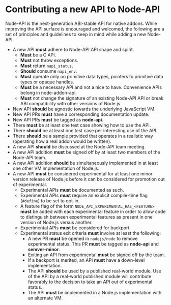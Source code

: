 # Contributing a new API to Node-API

Node-API is the next-generation ABI-stable API for native addons.
While improving the API surface is encouraged and welcomed, the following are
a set of principles and guidelines to keep in mind while adding a new
Node-API.

* A new API **must** adhere to Node-API API shape and spirit.
  * **Must** be a C API.
  * **Must** not throw exceptions.
  * **Must** return `napi_status`.
  * **Should** consume `napi_env`.
  * **Must** operate only on primitive data types, pointers to primitive
    data types or opaque handles.
  * **Must** be a necessary API and not a nice to have. Convenience APIs
    belong in node-addon-api.
  * **Must** not change the signature of an existing Node-API API or break
    ABI compatibility with other versions of Node.js.
* New API **should** be agnostic towards the underlying JavaScript VM.
* New API PRs **must** have a corresponding documentation update.
* New API PRs **must** be tagged as **node-api**.
* There **must** be at least one test case showing how to use the API.
* There **should** be at least one test case per interesting use of the API.
* There **should** be a sample provided that operates in a realistic way
  (operating how a real addon would be written).
* A new API **should** be discussed at the Node-API team meeting.
* A new API addition **must** be signed off by at least two members of
  the Node-API team.
* A new API addition **should** be simultaneously implemented in at least
  one other VM implementation of Node.js.
* A new API **must** be considered experimental for at least one minor
  version release of Node.js before it can be considered for promotion out
  of experimental.
  * Experimental APIs **must** be documented as such.
  * Experimental APIs **must** require an explicit compile-time flag
    (`#define`) to be set to opt-in.
  * A feature flag of the form `NODE_API_EXPERIMENTAL_HAS_<FEATURE>` **must**
    be added with each experimental feature in order to allow code to
    distinguish between experimental features as present in one version of
    Node.js versus another.
  * Experimental APIs **must** be considered for backport.
  * Experimental status exit criteria **must** involve at least the
    following:
    * A new PR **must** be opened in `nodejs/node` to remove experimental
      status. This PR **must** be tagged as **node-api** and **semver-minor**.
    * Exiting an API from experimental **must** be signed off by the team.
    * If a backport is merited, an API **must** have a down-level
      implementation.
    * The API **should** be used by a published real-world module. Use of
      the API by a real-world published module will contribute favorably
      to the decision to take an API out of experimental status.
    * The API **must** be implemented in a Node.js implementation with an
      alternate VM.
